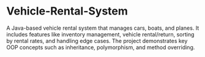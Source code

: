 # Vehicle-Rental-System
A Java-based vehicle rental system that manages cars, boats, and planes. It includes features like inventory management, vehicle rental/return, sorting by rental rates, and handling edge cases. The project demonstrates key OOP concepts such as inheritance, polymorphism, and method overriding.
